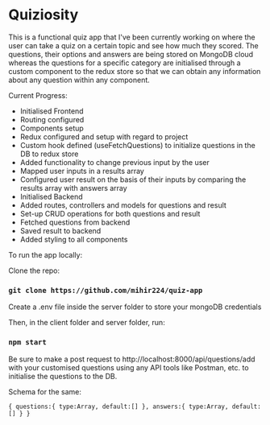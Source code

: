 # Quiziosity

This is a functional quiz app that I've been currently working on where the user can take a quiz on a certain topic and see how much they scored. The questions, their options and answers are being stored on MongoDB cloud whereas the questions for a specific category are initialised through a custom component to the redux store so that we can obtain any information about any question within any component. 

Current Progress:
- Initialised Frontend
- Routing configured
- Components setup
- Redux configured and setup with regard to project
- Custom hook defined (useFetchQuestions) to initialize questions in the DB to redux store
- Added functionality to change previous input by the user 
- Mapped user inputs in a results array 
- Configured user result on the basis of their inputs by comparing the results array with answers array
- Initialised Backend
- Added routes, controllers and models for questions and result
- Set-up CRUD operations for both questions and result
- Fetched questions from backend
- Saved result to backend
- Added styling to all components

To run the app locally:

Clone the repo:

### `git clone https://github.com/mihir224/quiz-app`

Create a .env file inside the server folder to store your mongoDB credentials

Then, in the client folder and server folder, run:

### `npm start`

Be sure to make a post request to http://localhost:8000/api/questions/add with your customised questions using any API tools like Postman, etc. to initialise the questions to the DB.

Schema for the same:

`{
    questions:{
        type:Array,
        default:[]
    },
    answers:{
        type:Array,
        default:[]
    }
}`


